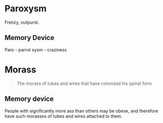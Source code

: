 # Paroxysm 

Frenzy, outpurst. 

## Memory Device 

Paro - parrot 
xysm - craziness 

# Morass 

> The morass of tubes and wires that have colonized his spinal form 

## Memory device 

People with significantly more ass than others may be obese, and therefore have such morasses of tubes and wires attached to them. 

